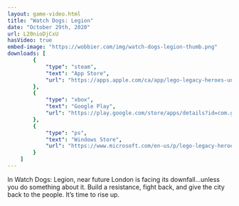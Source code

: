 ```yaml
---
layout: game-video.html
title: "Watch Dogs: Legion"
date: "October 29th, 2020"
url: L20nioDjCxU
hasVideo: true
embed-image: "https://wobbier.com/img/watch-dogs-legion-thumb.png"
downloads: [
        {
            "type": "steam",
            "text": "App Store",
            "url": "https://apps.apple.com/ca/app/lego-legacy-heroes-unboxed/id1393157487"
        },
        {
            "type": "xbox",
            "text": "Google Play",
            "url": "https://play.google.com/store/apps/details?id=com.gameloft.anmp.lego.heroes"
        },
        {
            "type": "ps",
            "text": "Windows Store",
            "url": "https://www.microsoft.com/en-us/p/lego-legacy-heroes-unboxed/9n8k8g736394"
        }
    ]
---
```

<div class="padded-wrapper">
    In Watch Dogs: Legion, near future London is facing its downfall...unless you do something about it. Build a resistance, fight back, and give the city back to the people. It’s time to rise up.
</div>